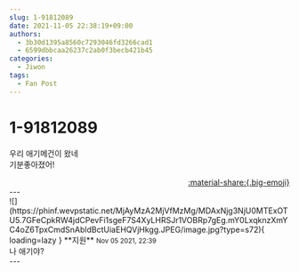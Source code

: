 ```yaml
---
slug: 1-91812089
date: 2021-11-05 22:38:19+09:00
authors:
  - 3b30d1395a8560c7293046fd3266cad1
  - 6599dbbcaa26237c2ab0f3becb421b45
categories:
  - Jiwon
tags:
  - Fan Post
---
```


# 1-91812089

<div class="post-container" markdown="1">
<div class="content-container md-sidebar__scrollwrap" markdown="1">

우리 애기메건이 왔네 <br>기분좋아졌어!

</div>
</div>

<div style="text-align: right;" markdown="1">
<a href="https://weverse.io/fromis9/fanpost/1-91812089" style="text-align: right;">:material-share:{.big-emoji}</a>
</div>
---

<div class="comments-container md-sidebar__scrollwrap" markdown="1">
<div class="comment" markdown="1">
<div class='id-container' markdown="1">
![](https://phinf.wevpstatic.net/MjAyMzA2MjVfMzMg/MDAxNjg3NjU0MTExOTU5.7GFeCpkRW4jdCPevFi1sgeF7S4XyLHRSJr1VOBRp7gEg.mY0LxqknzXmYC4oZ6TpxCmdSnAbldBctUiaEHQVjHkgg.JPEG/image.jpg?type=s72){ loading=lazy }
**<span class="artist">지원</span>** <small>Nov 05 2021, 22:39</small><br>
</div>
<div class='comment-body' markdown="1">
나 애기야?
</div>
</div>
</div>
---
